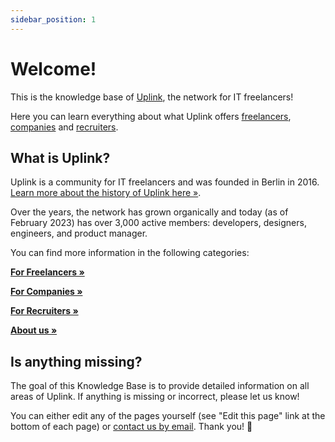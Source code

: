 ```yaml
---
sidebar_position: 1
---
```


# Welcome!

This is the knowledge base of [Uplink](https://uplink.tech/), the network for IT freelancers!

Here you can learn everything about what Uplink offers [freelancers](knowledge-base/freelancers/uplink-for-freelancers.md), [companies](knowledge-base/companies/uplink-for-companies.md) and [recruiters](knowledge-base/recruiters/uplink-for-recruiters.md).

## What is Uplink?

Uplink is a community for IT freelancers and was founded in Berlin in 2016.
[Learn more about the history of Uplink here »](knowledge-base/about/history.md).

Over the years, the network has grown organically and today (as of February 2023) has over 3,000 active members: developers, designers, engineers, and product manager.

You can find more information in the following categories:

**[For Freelancers »](knowledge-base/freelancers/uplink-for-freelancers.md)**

**[For Companies »](knowledge-base/companies/uplink-for-companies.md)**

**[For Recruiters »](knowledge-base/recruiters/uplink-for-recruiters.md)**

**[About us »](knowledge-base/about/values.md)**

## Is anything missing?

The goal of this Knowledge Base is to provide detailed information on all areas of Uplink. If anything is missing or incorrect, please let us know!

You can either edit any of the pages yourself (see "Edit this page" link at the bottom of each page) or [contact us by email](mailto:hello@uplink.tech). Thank you! 🙇
